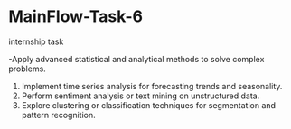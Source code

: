 # MainFlow-Task-6
internship task

-Apply advanced statistical and analytical
methods to solve complex problems.

1. Implement time series analysis for
forecasting trends and seasonality.
2. Perform sentiment analysis or text mining on
unstructured data.
3. Explore clustering or classification
techniques for segmentation and pattern
recognition.
